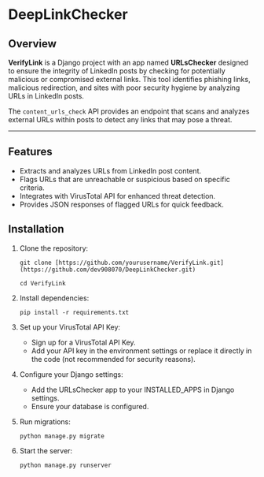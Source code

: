 # DeepLinkChecker

## Overview

**VerifyLink** is a Django project with an app named **URLsChecker** designed to ensure the integrity of LinkedIn posts by checking for potentially malicious or compromised external links. This tool identifies phishing links, malicious redirection, and sites with poor security hygiene by analyzing URLs in LinkedIn posts.

The `content_urls_check` API provides an endpoint that scans and analyzes external URLs within posts to detect any links that may pose a threat.

---

## Features

- Extracts and analyzes URLs from LinkedIn post content.
- Flags URLs that are unreachable or suspicious based on specific criteria.
- Integrates with VirusTotal API for enhanced threat detection.
- Provides JSON responses of flagged URLs for quick feedback.

## Installation

1. Clone the repository:

   ```git clone [https://github.com/yourusername/VerifyLink.git](https://github.com/dev908070/DeepLinkChecker.git) ```
   
   ```cd VerifyLink ```

3. Install dependencies:

    ```pip install -r requirements.txt ```

4. Set up your VirusTotal API Key:
    - Sign up for a VirusTotal API Key.
    - Add your API key in the environment settings or replace it directly in the code (not recommended for security reasons).

5. Configure your Django settings:
    - Add the URLsChecker app to your INSTALLED_APPS in Django settings.
    - Ensure your database is configured.

6. Run migrations:

    ```python manage.py migrate ```

7. Start the server:

    ```python manage.py runserver ```
